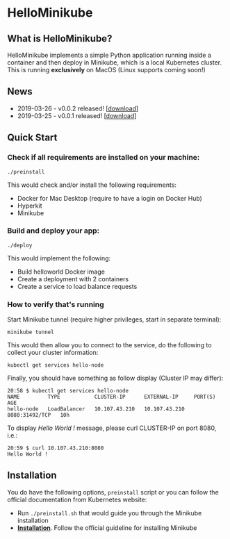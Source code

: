 # HelloMinikube

## What is HelloMinikube?
HelloMinikube implements a simple Python application running inside a container
and then deploy in Minikube, which is a local Kubernetes cluster.
This is running **exclusively** on MacOS (Linux supports coming soon!)

## News
* 2019-03-26 - v0.0.2 released! [[download](https://github.com/obutterbach/helloworld_minikube/releases/tag/v0.0.2)]
* 2019-03-25 - v0.0.1 released! [[download](https://github.com/obutterbach/helloworld_minikube/releases/tag/v0.0.1)]

## Quick Start

### Check if all requirements are installed on your machine:

`./preinstall`

This would check and/or install the following requirements:
* Docker for Mac Desktop (require to have a login on Docker Hub)
* Hyperkit
* Minikube


### Build and deploy your app:

`./deploy`

This would implement the following:
* Build helloworld Docker image
* Create a deployment with 2 containers
* Create a service to load balance requests

### How to verify that's running

Start Minikube tunnel (require higher privileges, start in separate terminal):

`minikube tunnel`

This would then allow you to connect to the service, do the following to collect
your cluster information:

`kubectl get services hello-node`

Finally, you should have something as follow display (Cluster IP may differ):

```
20:58 $ kubectl get services hello-node
NAME         TYPE           CLUSTER-IP      EXTERNAL-IP     PORT(S)          AGE
hello-node   LoadBalancer   10.107.43.210   10.107.43.210   8080:31492/TCP   10h
```

To display *Hello World !* message, please curl CLUSTER-IP on port 8080, i.e.:

```
20:59 $ curl 10.107.43.210:8080
Hello World !
```

## Installation
You do have the following options, `preinstall` script or you can follow the official
documentation from Kubernetes website:
* Run `./preinstall.sh` that would guide you through the Minikube installation
* [**Installation**](https://kubernetes.io/docs/tasks/tools/install-minikube/).
Follow the official guideline for installing Minikube
